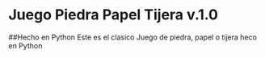 # Juego Piedra Papel Tijera v.1.0
##Hecho en Python
Este es el clasico Juego de piedra, papel o tijera heco en Python
